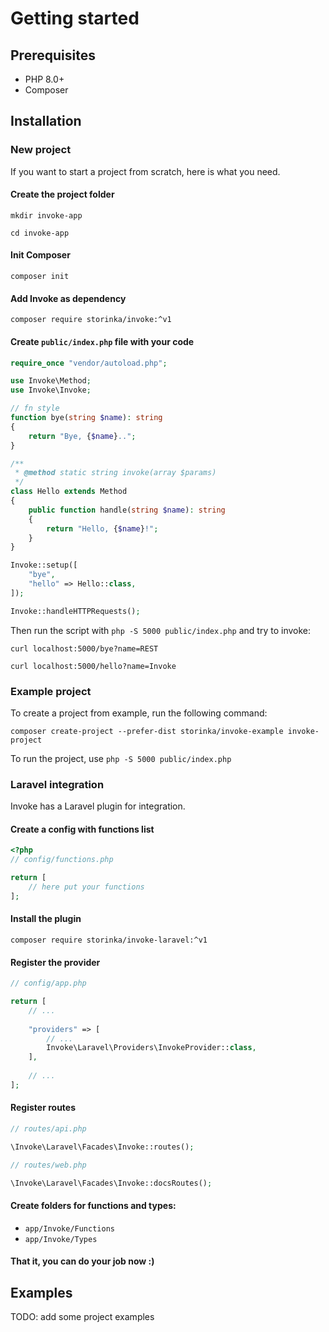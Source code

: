 # Getting started

## Prerequisites

- PHP 8.0+
- Composer

## Installation

### New project

If you want to start a project from scratch, here is what you need.

#### Create the project folder

```shell
mkdir invoke-app

cd invoke-app
```

#### Init Composer

```shell
composer init
```

#### Add Invoke as dependency

```shell
composer require storinka/invoke:^v1
```

#### Create `public/index.php` file with your code

```php
require_once "vendor/autoload.php";

use Invoke\Method;
use Invoke\Invoke;

// fn style
function bye(string $name): string
{
    return "Bye, {$name}..";
}

/**
 * @method static string invoke(array $params)
 */
class Hello extends Method
{
    public function handle(string $name): string
    {
        return "Hello, {$name}!";
    }
}

Invoke::setup([
    "bye",
    "hello" => Hello::class,
]);

Invoke::handleHTTPRequests();
```

Then run the script with `php -S 5000 public/index.php` and try to invoke:

```shell
curl localhost:5000/bye?name=REST

curl localhost:5000/hello?name=Invoke
```

### Example project

To create a project from example, run the following command:

```shell
composer create-project --prefer-dist storinka/invoke-example invoke-project
```

To run the project, use `php -S 5000 public/index.php`

### Laravel integration

Invoke has a Laravel plugin for integration.

#### Create a config with functions list

```php
<?php
// config/functions.php

return [
    // here put your functions
];
```

#### Install the plugin

```shell
composer require storinka/invoke-laravel:^v1
```

#### Register the provider

```php
// config/app.php

return [
    // ...
    
    "providers" => [
        // ...
        Invoke\Laravel\Providers\InvokeProvider::class,
    ],
    
    // ...
];
```

#### Register routes

```php
// routes/api.php

\Invoke\Laravel\Facades\Invoke::routes();
```

```php
// routes/web.php

\Invoke\Laravel\Facades\Invoke::docsRoutes();
```

#### Create folders for functions and types:

- `app/Invoke/Functions`
- `app/Invoke/Types`

#### That it, you can do your job now :)

## Examples

TODO: add some project examples
